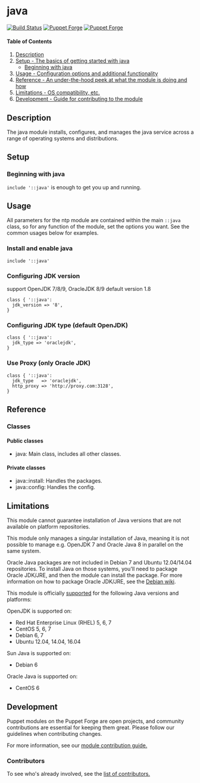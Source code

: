 # java
[![Build Status](https://travis-ci.org/shazi7804/puppet-java.svg?branch=master)](https://travis-ci.org/shazi7804/puppet-java) [![Puppet Forge](https://img.shields.io/puppetforge/dt/shazi7804/java.svg?style=flat-square)](https://forge.puppet.com/shazi7804/java) [![Puppet Forge](https://img.shields.io/puppetforge/v/shazi7804/java.svg?style=flat-square)](https://forge.puppet.com/shazi7804/java)


#### Table of Contents

1. [Description](#description)
1. [Setup - The basics of getting started with java](#setup)
    * [Beginning with java](#beginning-with-java)
1. [Usage - Configuration options and additional functionality](#usage)
1. [Reference - An under-the-hood peek at what the module is doing and how](#reference)
1. [Limitations - OS compatibility, etc.](#limitations)
1. [Development - Guide for contributing to the module](#development)

## Description

The java module installs, configures, and manages the java service across a range of operating systems and distributions.

## Setup

### Beginning with java

`include '::java'` is enough to get you up and running.

## Usage

All parameters for the ntp module are contained within the main `::java` class, so for any function of the module, set the options you want. See the common usages below for examples.

### Install and enable java

```puppet
include '::java'
```

### Configuring JDK version
support OpenJDK 7/8/9, OracleJDK 8/9 default version 1.8

```puppet
class { '::java':
  jdk_version => '8',
}
```


### Configuring JDK type (default OpenJDK)

```puppet
class { '::java':
  jdk_type => 'oraclejdk',
}
```

### Use Proxy (only Oracle JDK)

```puppet
class { '::java':
  jdk_type   => 'oraclejdk',
  http_proxy => 'http://proxy.com:3128',
}
```

## Reference

### Classes

#### Public classes

* java: Main class, includes all other classes.

#### Private classes

* java::install: Handles the packages.
* java::config: Handles the config.

## Limitations

This module cannot guarantee installation of Java versions that are not available on  platform repositories.

This module only manages a singular installation of Java, meaning it is not possible to manage e.g. OpenJDK 7 and Oracle Java 8 in parallel on the same system.

Oracle Java packages are not included in Debian 7 and Ubuntu 12.04/14.04 repositories. To install Java on those systems, you'll need to package Oracle JDK/JRE, and then the module can install the package. For more information on how to package Oracle JDK/JRE, see the [Debian wiki](http://wiki.debian.org/JavaPackage).

This module is officially [supported](https://forge.puppetlabs.com/supported) for the following Java versions and platforms:

OpenJDK is supported on:

* Red Hat Enterprise Linux (RHEL) 5, 6, 7
* CentOS 5, 6, 7
* Debian 6, 7
* Ubuntu 12.04, 14.04, 16.04

Sun Java is supported on:

* Debian 6

Oracle Java is supported on:

* CentOS 6

## Development

Puppet modules on the Puppet Forge are open projects, and community contributions are essential for keeping them great. Please follow our guidelines when contributing changes.

For more information, see our [module contribution guide.](https://docs.puppetlabs.com/forge/contributing.html)

### Contributors

To see who's already involved, see the [list of contributors.](https://github.com/puppetlabs/puppetlabs-ntp/graphs/contributors)
